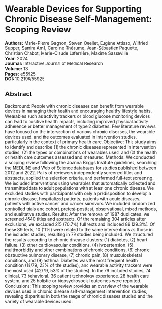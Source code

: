 # Wearable Devices for Supporting Chronic Disease Self-Management: Scoping Review

**Authors:** Marie-Pierre Gagnon, Steven Ouellet, Eugène Attisso, Wilfried Supper, Samira Amil, Caroline Rhéaume, Jean-Sébastien Paquette, Christian Chabot, Marie-Claude Laferrière, Maxime Sasseville  
**Year:** 2024  
**Journal:** Interactive Journal of Medical Research  
**Volume:** 13  
**Pages:** e55925  
**DOI:** 10.2196/55925  

## Abstract
Background: People with chronic diseases can benefit from wearable devices in managing their health and encouraging healthy lifestyle habits. Wearables such as activity trackers or blood glucose monitoring devices can lead to positive health impacts, including improved physical activity adherence or better management of type 2 diabetes. Few literature reviews have focused on the intersection of various chronic diseases, the wearable devices used, and the outcomes evaluated in intervention studies, particularly in the context of primary health care.
Objective: This study aims to identify and describe (1) the chronic diseases represented in intervention studies, (2) the types or combinations of wearables used, and (3) the health or health care outcomes assessed and measured.
Methods: We conducted a scoping review following the Joanna Briggs Institute guidelines, searching the MEDLINE and Web of Science databases for studies published between 2012 and 2022. Pairs of reviewers independently screened titles and abstracts, applied the selection criteria, and performed full-text screening. We included interventions using wearables that automatically collected and transmitted data to adult populations with at least one chronic disease. We excluded studies with participants with only a predisposition to develop a chronic disease, hospitalized patients, patients with acute diseases, patients with active cancer, and cancer survivors. We included randomized controlled trials and cohort, pretest-posttest, observational, mixed methods, and qualitative studies.
Results: After the removal of 1987 duplicates, we screened 4540 titles and abstracts. Of the remaining 304 articles after exclusions, we excluded 215 (70.7%) full texts and included 89 (29.3%). Of these 89 texts, 10 (11%) were related to the same interventions as those in the included studies, resulting in 79 studies being included. We structured the results according to chronic disease clusters: (1) diabetes, (2) heart failure, (3) other cardiovascular conditions, (4) hypertension, (5) multimorbidity and other combinations of chronic conditions, (6) chronic obstructive pulmonary disease, (7) chronic pain, (8) musculoskeletal conditions, and (9) asthma. Diabetes was the most frequent health condition (18/79, 23% of the studies), and wearable activity trackers were the most used (42/79, 53% of the studies). In the 79 included studies, 74 clinical, 73 behavioral, 36 patient technology experience, 28 health care system, and 25 holistic or biopsychosocial outcomes were reported.
Conclusions: This scoping review provides an overview of the wearable devices used in chronic disease self-management intervention studies, revealing disparities in both the range of chronic diseases studied and the variety of wearable devices used.

